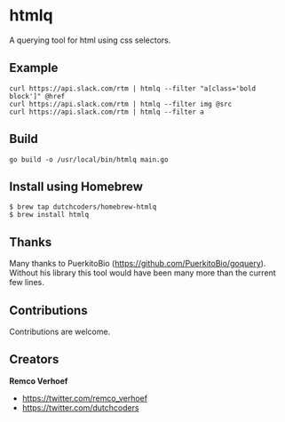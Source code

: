 # htmlq

A querying tool for html using css selectors.

## Example
```
curl https://api.slack.com/rtm | htmlq --filter "a[class='bold block']" @href
curl https://api.slack.com/rtm | htmlq --filter img @src
curl https://api.slack.com/rtm | htmlq --filter a
```

## Build 
```
go build -o /usr/local/bin/htmlq main.go
```

## Install using Homebrew

```
$ brew tap dutchcoders/homebrew-htmlq
$ brew install htmlq
```

## Thanks 
Many thanks to PuerkitoBio (https://github.com/PuerkitoBio/goquery). Without his library this tool would have been many more than the current few lines.

## Contributions

Contributions are welcome.

## Creators

**Remco Verhoef**
- <https://twitter.com/remco_verhoef>
- <https://twitter.com/dutchcoders>
